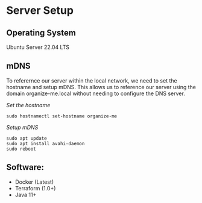 # Server Setup

## Operating System

Ubuntu Server 22.04 LTS

## mDNS

To referernce our server within the local network, we need to set the hostname and setup mDNS. This allows us to reference our server using the domain organize-me.local without needing to configure the DNS server.

*Set the hostname*
```
sudo hostnamectl set-hostname organize-me
```

*Setup mDNS*
```
sudo apt update
sudo apt install avahi-daemon
sudo reboot
```

## Software:
  * Docker (Latest)
  * Terraform (1.0+)
  * Java 11+
  
